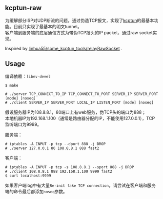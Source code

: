 kcptun-raw
----------
为缓解部分ISP对UDP断流的问题，通过伪造TCP报文，实现了[kcptun](https://github.com/xtaci/kcptun)的最基本功能。目前只实现了最基本的明文tunnel。  
客户端到服务端的底层通信方式为带伪TCP报头的IP packet，通过raw socket实现。

Inspired by [linhua55/some_kcptun_tools/relayRawSocket](https://github.com/linhua55/some_kcptun_tools/tree/master/relayRawSocket) .

Usage
-----
编译依赖：`libev-devel`
```
$ make
```

```
# ./server TCP_CONNECT_TO_IP TCP_CONNECT_TO_PORT SERVER_IP SERVER_PORT [mode] [noseq]
# ./client SERVER_IP SERVER_PORT LOCAL_IP LISTEN_PORT [mode] [noseq]
```

假设服务器IP为108.8.8.1，80端口上有web服务，伪TCP头的端口为888；  
本地机器IP为192.168.1.100（通常是路由器分配的IP，不能使用127.0.0.1），TCP监听端口为9999。

服务端：
```
# iptables -A INPUT -p tcp --dport 888 -j DROP
# ./server 127.0.0.1 80 108.8.8.1 888 fast2
```

客户端：
```
# iptables -A INPUT -p tcp -s 108.8.8.1 --sport 888 -j DROP
# ./client 108.8.8.1 888 192.168.1.100 9999 fast2
$ curl localhost:9999
```

如果客户端log中有大量`Re-init fake TCP connection`，请尝试在客户端和服务端的命令最后都添加`noseq`参数。
